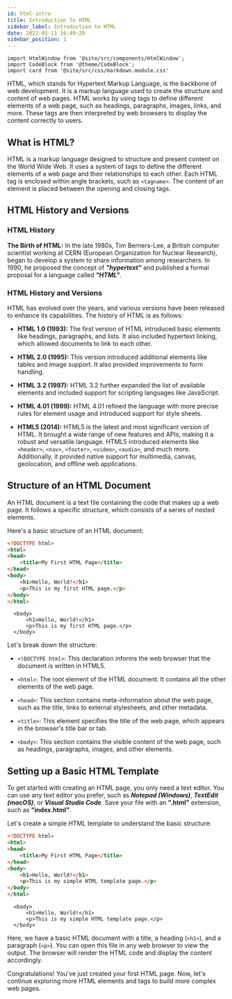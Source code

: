 ```yaml
---
id: html-intro
title: Introduction To HTML
sidebar_label: Introduction to HTML
date: 2022-05-11 16:49:29
sidebar_position: 1
---
```


```mdx-code-block
import HtmlWindow from '@site/src/components/HtmlWindow';
import CodeBlock from '@theme/CodeBlock';
import card from '@site/src/css/markdown.module.css'
```

HTML, which stands for Hypertext Markup Language, is the backbone of web development. It is a markup language used to create the structure and content of web pages. HTML works by using tags to define different elements of a web page, such as headings, paragraphs, images, links, and more. These tags are then interpreted by web browsers to display the content correctly to users.

## What is HTML?

HTML is a markup language designed to structure and present content on the World Wide Web. It uses a system of tags to define the different elements of a web page and their relationships to each other. Each HTML tag is enclosed within angle brackets, such as `<tagname>`. The content of an element is placed between the opening and closing tags.

## HTML History and Versions

### HTML History

**The Birth of HTML:** In the late 1980s, Tim Berners-Lee, a British computer scientist working at CERN (European Organization for Nuclear Research), began to develop a system to share information among researchers. In 1990, he proposed the concept of ***"hypertext"*** and published a formal proposal for a language called ***"HTML"***.

### HTML History and Versions

HTML has evolved over the years, and various versions have been released to enhance its capabilities. The history of HTML is as follows:

- **HTML 1.0 (1993):** The first version of HTML introduced basic elements like headings, paragraphs, and lists. It also included hypertext linking, which allowed documents to link to each other.

- **HTML 2.0 (1995):** This version introduced additional elements like tables and image support. It also provided improvements to form handling.

- **HTML 3.2 (1997):** HTML 3.2 further expanded the list of available elements and included support for scripting languages like JavaScript.

- **HTML 4.01 (1999):** HTML 4.01 refined the language with more precise rules for element usage and introduced support for style sheets.

- **HTML5 (2014):** HTML5 is the latest and most significant version of HTML. It brought a wide range of new features and APIs, making it a robust and versatile language. HTML5 introduced elements like `<header>`, `<nav>`, `<footer>`, `<video>`, `<audio>`, and much more. Additionally, it provided native support for multimedia, canvas, geolocation, and offline web applications.

## Structure of an HTML Document

An HTML document is a text file containing the code that makes up a web page. It follows a specific structure, which consists of a series of nested elements.

Here's a basic structure of an HTML document:

```html title="index.html"
<!DOCTYPE html>
<html>
<head>
    <title>My First HTML Page</title>
</head>
<body>
    <h1>Hello, World!</h1>
    <p>This is my first HTML page.</p>
</body>
</html>
```

<HtmlWindow>
      
      <body>
          <h1>Hello, World!</h1>
          <p>This is my first HTML page.</p>
      </body>
      
 </HtmlWindow>

Let's break down the structure:

- `<!DOCTYPE html>`: This declaration informs the web browser that the document is written in HTML5.

- `<html>`: The root element of the HTML document. It contains all the other elements of the web page.

- `<head>`: This section contains meta-information about the web page, such as the title, links to external stylesheets, and other metadata.

- `<title>`: This element specifies the title of the web page, which appears in the browser's title bar or tab.

- `<body>`: This section contains the visible content of the web page, such as headings, paragraphs, images, and other elements.

## Setting up a Basic HTML Template

To get started with creating an HTML page, you only need a text editor. You can use any text editor you prefer, such as ***Notepad (Windows)***, ***TextEdit (macOS)***, or ***Visual Studio Code***. Save your file with an **".html"** extension, such as **"index.html"**.

Let's create a simple HTML template to understand the basic structure:

```html title="index.html"
<!DOCTYPE html>
<html>
<head>
    <title>My First HTML Page</title>
</head>
<body>
    <h1>Hello, World!</h1>
    <p>This is my simple HTML template page.</p>
</body>
</html>
```

<HtmlWindow>
      
      <body>
          <h1>Hello, World!</h1>
          <p>This is my simple HTML template page.</p>
      </body>
      
 </HtmlWindow>

Here, we have a basic HTML document with a title, a heading (`<h1>`), and a paragraph (`<p>`). You can open this file in any web browser to view the output. The browser will render the HTML code and display the content accordingly.

Congratulations! You've just created your first HTML page. Now, let's continue exploring more HTML elements and tags to build more complex web pages.